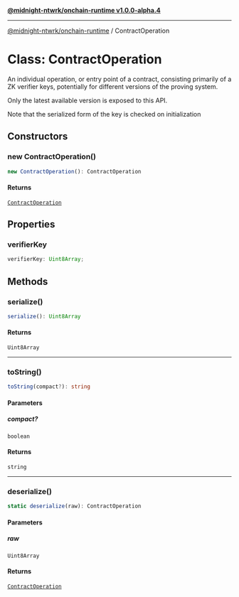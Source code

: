 [**@midnight-ntwrk/onchain-runtime v1.0.0-alpha.4**](../README.md)

***

[@midnight-ntwrk/onchain-runtime](../globals.md) / ContractOperation

# Class: ContractOperation

An individual operation, or entry point of a contract, consisting primarily
of a ZK verifier keys, potentially for different versions of the proving
system.

Only the latest available version is exposed to this API.

Note that the serialized form of the key is checked on initialization

## Constructors

### new ContractOperation()

```ts
new ContractOperation(): ContractOperation
```

#### Returns

[`ContractOperation`](ContractOperation.md)

## Properties

### verifierKey

```ts
verifierKey: Uint8Array;
```

## Methods

### serialize()

```ts
serialize(): Uint8Array
```

#### Returns

`Uint8Array`

***

### toString()

```ts
toString(compact?): string
```

#### Parameters

##### compact?

`boolean`

#### Returns

`string`

***

### deserialize()

```ts
static deserialize(raw): ContractOperation
```

#### Parameters

##### raw

`Uint8Array`

#### Returns

[`ContractOperation`](ContractOperation.md)
